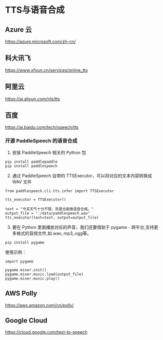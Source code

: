 # TTS与语音合成
## Azure 云
https://azure.microsoft.com/zh-cn/
## 科大讯飞
https://www.xfyun.cn/services/online_tts
## 阿里云
https://ai.aliyun.com/nls/tts
## 百度
https://ai.baidu.com/tech/speech/tts
### 开源 PaddleSpeech 的语音合成
1. 安装 PaddleSpeech 相关的 Python 包
```
pip install paddlepaddle
pip install paddlespeech
```
2. 通过 PaddleSpeech 自带的 TTSExecutor，可以将对应的文本内容转换成 WAV 文件
```
from paddlespeech.cli.tts.infer import TTSExecutor

tts_executor = TTSExecutor()

text = "今天天气十分不错，百度也能做语音合成。"
output_file = "./data/paddlespeech.wav"
tts_executor(text=text, output=output_file)
```
<!--
3. 要在 Python 里面播放对应的声音，我们还要借助于 PyAudio 这个包。对应的，我们要先安装 PyAudio 依赖的 portaudio 库，然后再安装 PyAudio 包
```
brew install portaudio
pip install pyaudio
```
-->
3. 要在 Python 里面播放对应的声音，我们还要借助于 pygame - 跨平台,支持更多格式的音频文件,如.wav,.mp3,.ogg等。
```
pip install pygame
```
使用示例：
```
import pygame

pygame.mixer.init()
pygame.mixer.music.load(output_file)
pygame.mixer.music.play()
```
## AWS Polly
https://aws.amazon.com/cn/polly/
## Google Cloud
https://cloud.google.com/text-to-speech